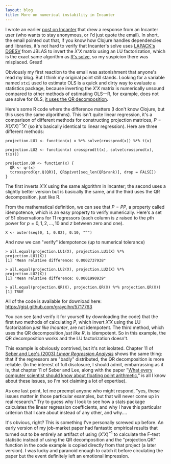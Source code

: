 ```yaml
---
layout: blog
title: More on numerical instability in Incanter
---
```


I wrote an earlier [post on Incanter][1] that drew a response from an
Incanter user (who wants to stay anonymous, or I'd just quote the
email).  In short, the email pointed out that, if you know how Clojure
handles dependencies and libraries, it's not hard to verify that
Incanter's solve uses [LAPACK's DGESV][2] from JBLAS to invert the
*X'X* matrix using an LU factorization, which is the exact same
algorithm as [R's solve][3], so my suspicion there was misplaced.
Great!

[1]: /blog/2013/04/10/clojure
[2]: http://www.netlib.org/lapack/explore-html/d7/d3b/group__double_g_esolve.html#ga5ee879032a8365897c3ba91e3dc8d512
[3]: http://stat.ethz.ch/R-manual/R-devel/library/base/html/solve.html

Obviously my first reaction to the email was astonishment that
anyone's read my blog.  But I think my original point still stands.
Looking for a variable named `xtxi` used to estimate OLS is a quick
and dirty way to evaluate a statistics package, because inverting the
$X'X$ matrix is numerically unsound compared to other methods of
estimating OLS—R, for example, does not use solve for OLS, [it uses
the QR decomposition][3b].

[3b]: http://stat.ethz.ch/R-manual/R-patched/library/stats/html/lm.html

Here's some R code where the difference matters (I don't know Clojure,
but this uses the same algorithms).  This isn't quite linear
regression, it's a comparison of different methods for constructing
projection matrices, $P = X (X'X)^{-1} X'$ (so it's basically identical
to linear regression).  Here are three different methods:

    projection.LU1 <- function(x) x %*% solve(crossprod(x)) %*% t(x)

    projection.LU2 <- function(x) crossprod(t(x), solve(crossprod(x), t(x)))

    projection.QR <- function(x) {
      QR <- qr(x)
      tcrossprod(qr.Q(QR)[, QR$pivot[seq_len(QR$rank)], drop = FALSE])
    }

The first inverts $X'X$ using the same algorithm in Incanter; the
second uses a slightly better version but is basically the same, and
the third uses the QR decomposition, just like R.

From the mathematical definition, we can see that $P= PP$, a property
called idempotence, which is an easy property to verify numerically.
Here's a set of 51 observations for 11 regressors (each column is $z$
raised to the $p$th power for $p = 0, 1, 2,...,10$ and $z$ between
zero and one).

    X <- outer(seq(0, 1, 0.02), 0:10, "^")

And now we can "verify" idempotence (up to numerical tolerance)

    > all.equal(projection.LU1(X), projection.LU1(X) %*% projection.LU1(X))
    [1] "Mean relative difference: 0.0002737938"

    > all.equal(projection.LU2(X), projection.LU2(X) %*% projection.LU2(X))
    [1] "Mean relative difference: 0.0001990939"

    > all.equal(projection.QR(X), projection.QR(X) %*% projection.QR(X))
    [1] TRUE

All of the code is available for download here:
<https://gist.github.com/grayclhn/5717763>

You can see (and verify it for yourself by downloading the code) that
the first two methods of calculating $P$, which invert $X'X$ using the
LU factorization *just like Incanter*, are not idempotent.  The third
method, which uses the QR decomposition *just like R*, is idempotent.
So in this example, the QR decomposition works and the LU
factorization doesn't.

This example is obviously contrived, but it's not isolated.  Chapter
11 of [Seber and Lee's (2003) *Linear Regression Analysis*][5] shows
the same thing: that if the regressors are "badly" distributed, the QR
decomposition is more reliable.  (In the interest of full disclosure,
I should admit, embarrassing as it is, that chapter 11 of Seber and
Lee, along with the paper "[What every computer scientist should know
about floating point arithmetic][6]," is all I know about these
issues, so I'm not claiming a lot of expertise).

[5]: http://www.worldcat.org/title/linear-regression-analysis/oclc/300231427
[6]: http://docs.oracle.com/cd/E19957-01/806-3568/ncg_goldberg.html

As one last point, let me preempt anyone who might respond, "yes,
these issues matter in those particular examples, but that will never
come up in real research."  Try to guess why I look to see how a stats
package calculates the linear regression coefficients, and why I have
this particular criterion that I care about instead of any other, and
why....

It's obvious, right?  This is something I've personally screwed up
before.  An early version of my job-market paper had fantastic
empirical results that turned out to be entirely an artifact of using
$(X'X)^{-1}$ to calculate the F-test statistic instead of using the QR
decomposition and the "projection.QR" function in the code example is
copied directly from that project (a later version).  I was lucky and
paranoid enough to catch it before circulating the paper but the event
definitely left an emotional impression.